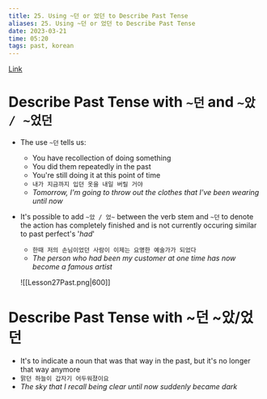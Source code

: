 ```yaml
---
title: 25. Using ~던 or 었던 to Describe Past Tense
aliases: 25. Using ~던 or 었던 to Describe Past Tense
date: 2023-03-21
time: 05:20
tags: past, korean
---
```



[Link](https://www.howtostudykorean.com/unit-2-lower-intermediate-korean-grammar/unit-2-lessons-26-33/lesson-27/)

# Describe Past Tense with `~던` and `~았 / ~었던`

- The use `~던` tells us:
    - You have recollection of doing something
    - You did them repeatedly in the past
    - You're still doing it at this point of time
    - `내가 지금까지 입던 옷을 내일 버릴 거야`
    - *Tomorrow, I'm going to throw out the clothes that I've been wearing until now*
- It's possible to add `~았 / 었~` between the verb stem and `~던` to denote the action has completely finished and is not currently occuring similar to past perfect's '*had*'
    - `한때 저의 손님이었던 사람이 이제는 요명한 예술가가 되었다`
    - *The person who had been my customer at one time has now become a famous artist*

	![[Lesson27Past.png|600]]

# Describe Past Tense with ~던 ~았/었던

- It's to indicate a noun that was that way in the past, but it's no longer that way anymore
- `맑던 하늘이 갑자기 어두워졌이요`
- *The sky that I recall being clear until now suddenly became dark*